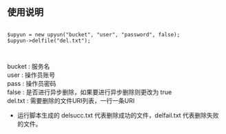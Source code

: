 ## 使用说明


<pre><code>
$upyun = new upyun("bucket", "user", "password", false);
$upyun->delfile("del.txt"); 


</code></pre>

bucket : 服务名  
user : 操作员账号  
pass : 操作员密码  
false : 是否进行异步删除，如果要进行异步删除则更改为  true  
del.txt : 需要删除的文件URI列表，一行一条URI

* 运行脚本生成的 delsucc.txt 代表删除成功的文件，delfail.txt 代表删除失败的文件。
